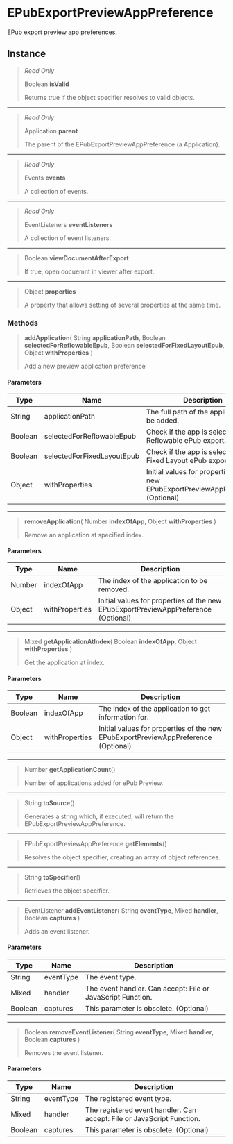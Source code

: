 # EPubExportPreviewAppPreference
EPub export preview app preferences.

## Instance
> *Read Only* 
> 
> Boolean **isValid** 
>
> Returns true if the object specifier resolves to valid objects.
*** 
> *Read Only* 
> 
> Application **parent** 
>
> The parent of the EPubExportPreviewAppPreference (a Application).
*** 
> *Read Only* 
> 
> Events **events** 
>
> A collection of events.
*** 
> *Read Only* 
> 
> EventListeners **eventListeners** 
>
> A collection of event listeners.
*** 
> Boolean **viewDocumentAfterExport** 
>
> If true, open docuemnt in viewer after export.
*** 
> Object **properties** 
>
> A property that allows setting of several properties at the same time.

### Methods
> **addApplication**( String **applicationPath**, Boolean **selectedForReflowableEpub**, Boolean **selectedForFixedLayoutEpub**, Object **withProperties** )
> 
> Add a new preview application preference
#### Parameters
| Type | Name | Description |
|---|---|---|
| String | applicationPath | The full path of the application to be added. |
| Boolean | selectedForReflowableEpub | Check if the app is selected in Reflowable ePub export. |
| Boolean | selectedForFixedLayoutEpub | Check if the app is selected in Fixed Layout ePub export. |
| Object | withProperties | Initial values for properties of the new EPubExportPreviewAppPreference (Optional) |

*** 
> **removeApplication**( Number **indexOfApp**, Object **withProperties** )
> 
> Remove an application at specified index.
#### Parameters
| Type | Name | Description |
|---|---|---|
| Number | indexOfApp | The index of the application to be removed. |
| Object | withProperties | Initial values for properties of the new EPubExportPreviewAppPreference (Optional) |

*** 
> Mixed **getApplicationAtIndex**( Boolean **indexOfApp**, Object **withProperties** )
> 
> Get the application at index.
#### Parameters
| Type | Name | Description |
|---|---|---|
| Boolean | indexOfApp | The index of the application to get information for. |
| Object | withProperties | Initial values for properties of the new EPubExportPreviewAppPreference (Optional) |

*** 
> Number **getApplicationCount**()
> 
> Number of applications added for ePub Preview.
*** 
> String **toSource**()
> 
> Generates a string which, if executed, will return the EPubExportPreviewAppPreference.
*** 
> EPubExportPreviewAppPreference **getElements**()
> 
> Resolves the object specifier, creating an array of object references.
*** 
> String **toSpecifier**()
> 
> Retrieves the object specifier.
*** 
> EventListener **addEventListener**( String **eventType**, Mixed **handler**, Boolean **captures** )
> 
> Adds an event listener.
#### Parameters
| Type | Name | Description |
|---|---|---|
| String | eventType | The event type. |
| Mixed | handler | The event handler. Can accept: File or JavaScript Function. |
| Boolean | captures | This parameter is obsolete. (Optional) |

*** 
> Boolean **removeEventListener**( String **eventType**, Mixed **handler**, Boolean **captures** )
> 
> Removes the event listener.
#### Parameters
| Type | Name | Description |
|---|---|---|
| String | eventType | The registered event type. |
| Mixed | handler | The registered event handler. Can accept: File or JavaScript Function. |
| Boolean | captures | This parameter is obsolete. (Optional) |


